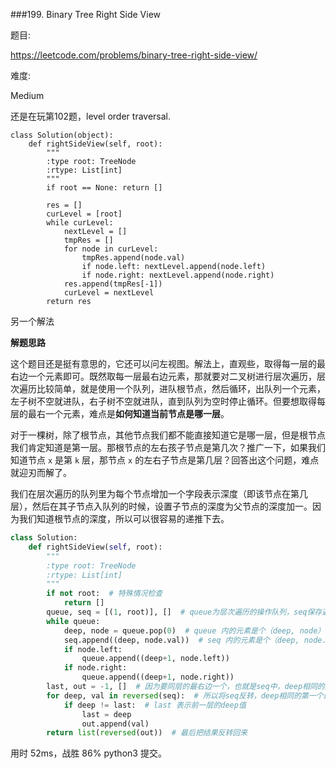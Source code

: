 ###199. Binary Tree Right Side View

题目:

<https://leetcode.com/problems/binary-tree-right-side-view/>


难度:

Medium


还是在玩第102题，level order traversal.

```
class Solution(object):
    def rightSideView(self, root):
        """
        :type root: TreeNode
        :rtype: List[int]
        """
        if root == None: return []
      
        res = []
        curLevel = [root]
        while curLevel:
            nextLevel = []
            tmpRes = []
            for node in curLevel:
                tmpRes.append(node.val)
                if node.left: nextLevel.append(node.left)
                if node.right: nextLevel.append(node.right)
            res.append(tmpRes[-1])
            curLevel = nextLevel
        return res
```


另一个解法

**解题思路**

这个题目还是挺有意思的，它还可以问左视图。解法上，直观些，取得每一层的最右边一个元素即可。既然取每一层最右边元素，那就要对二叉树进行层次遍历，层次遍历比较简单，就是使用一个队列，进队根节点，然后循环，出队列一个元素，左子树不空就进队，右子树不空就进队，直到队列为空时停止循环。但要想取得每层的最右一个元素，难点是**如何知道当前节点是哪一层**。

对于一棵树，除了根节点，其他节点我们都不能直接知道它是哪一层，但是根节点我们肯定知道是第一层。那根节点的左右孩子节点是第几次？推广一下，如果我们知道节点 `x` 是第 `k` 层，那节点 `x` 的左右子节点是第几层？回答出这个问题，难点就迎刃而解了。

我们在层次遍历的队列里为每个节点增加一个字段表示深度（即该节点在第几层），然后在其子节点入队列的时候，设置子节点的深度为父节点的深度加一。因为我们知道根节点的深度，所以可以很容易的递推下去。

```python
class Solution:
    def rightSideView(self, root):
        """
        :type root: TreeNode
        :rtype: List[int]
        """
        if not root:  # 特殊情况检查
            return []
        queue, seq = [(1, root)], []  # queue为层次遍历的操作队列，seq保存遍历的结果
        while queue:
            deep, node = queue.pop(0)  # queue 内的元素是个（deep, node）二元组
            seq.append((deep, node.val))  # seq 内的元素是个（deep, node.val）二元组
            if node.left:
                queue.append((deep+1, node.left))
            if node.right:
                queue.append((deep+1, node.right))
        last, out = -1, []  # 因为要同层的最右边一个，也就是seq中，deep相同的几个里面最后一个
        for deep, val in reversed(seq):  # 所以将seq反转，deep相同的第一个即最右一个
            if deep != last:  # last 表示前一层的deep值
                last = deep
                out.append(val)
        return list(reversed(out))  # 最后把结果反转回来
```

用时 52ms，战胜 86% python3 提交。